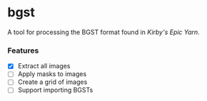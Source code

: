 # bgst
A tool for processing the BGST format found in *Kirby's Epic Yarn*.

### Features
- [X] Extract all images
- [ ] Apply masks to images
- [ ] Create a grid of images
- [ ] Support importing BGSTs